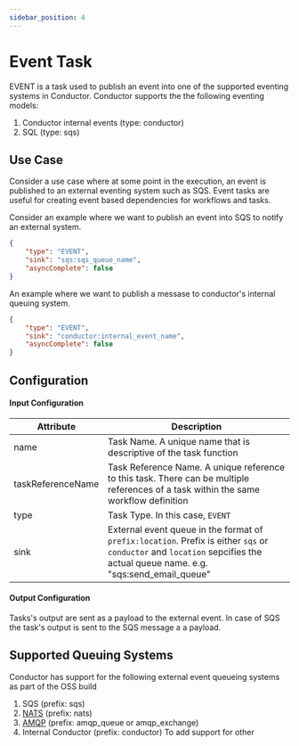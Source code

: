 ```yaml
---
sidebar_position: 4
---
```


# Event Task
EVENT is a task used to publish an event into one of the supported eventing systems in Conductor.
Conductor supports the the following eventing models:
1. Conductor internal events (type: conductor)
2. SQL (type: sqs)

## Use Case 
Consider a use case where at some point in the execution, an event is published to an external eventing system such as SQS.
Event tasks are useful for creating event based dependencies for workflows and tasks.

Consider an example where we want to publish an event into SQS to notify an external system. 

```json
{
    "type": "EVENT",
    "sink": "sqs:sqs_queue_name",
    "asyncComplete": false
}
```

An example where we want to publish a messase to conductor's internal queuing system.
```json
{
    "type": "EVENT",
    "sink": "conductor:internal_event_name",
    "asyncComplete": false
}
```


## Configuration

#### Input Configuration

| Attribute      | Description |
| ----------- | ----------- |
| name      | Task Name. A unique name that is descriptive of the task function      |
| taskReferenceName   | Task Reference Name. A unique reference to this task. There can be multiple references of a task within the same workflow definition        |
| type   | Task Type. In this case, `EVENT`        |
| sink   | External event queue in the format of `prefix:location`.  Prefix is either `sqs` or `conductor` and `location` sepcifies the actual queue name. e.g. "sqs:send_email_queue" |

#### Output Configuration
Tasks's output are sent as a payload to the external event. In case of SQS the task's output is sent to the SQS message a a payload.

## Supported Queuing Systems
Conductor has support for the following external event queueing systems as part of the OSS build
1. SQS (prefix: sqs)
2. [NATS](https://github.com/Netflix/conductor/tree/main/contribs/src/main/java/com/netflix/conductor/contribs/queue/nats) (prefix: nats)
3. [AMQP](https://github.com/Netflix/conductor/tree/main/contribs/src/main/java/com/netflix/conductor/contribs/queue/amqp) (prefix: amqp_queue or amqp_exchange)
4. Internal Conductor (prefix: conductor) 
To add support for other 